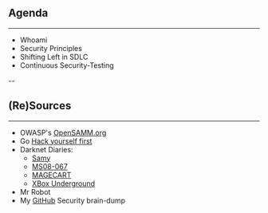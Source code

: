 ## Agenda
<hr />

* Whoami
* Security Principles
* Shifting Left in SDLC
* Continuous Security-Testing

--

## (Re)Sources
<hr />

* OWASP's [OpenSAMM.org](https://owaspsamm.org/)
* Go [Hack yourself first](https://www.pluralsight.com/courses/hack-yourself-first)
* Darknet Diaries:
  * [Samy](https://darknetdiaries.com/episode/61/)
  * [MS08-067](https://darknetdiaries.com/episode/57/)
  * [MAGECART](https://darknetdiaries.com/episode/52/)
  * [XBox Underground](https://darknetdiaries.com/episode/45/)
* Mr Robot
* My [GitHub](https://github.com/brampat/security) Security brain-dump
